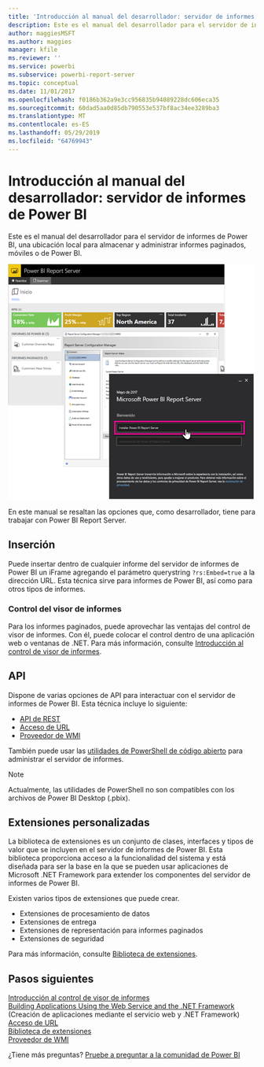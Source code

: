 ```yaml
---
title: 'Introducción al manual del desarrollador: servidor de informes de Power BI'
description: Este es el manual del desarrollador para el servidor de informes de Power BI, una ubicación local para almacenar y administrar informes paginados, móviles o de Power BI.
author: maggiesMSFT
ms.author: maggies
manager: kfile
ms.reviewer: ''
ms.service: powerbi
ms.subservice: powerbi-report-server
ms.topic: conceptual
ms.date: 11/01/2017
ms.openlocfilehash: f0186b362a9e3cc956835b94089228dc606eca35
ms.sourcegitcommit: 60dad5aa0d85db790553e537bf8ac34ee3289ba3
ms.translationtype: MT
ms.contentlocale: es-ES
ms.lasthandoff: 05/29/2019
ms.locfileid: "64769943"
---
```

# <a name="developer-handbook-overview-power-bi-report-server"></a>Introducción al manual del desarrollador: servidor de informes de Power BI

Este es el manual del desarrollador para el servidor de informes de Power BI, una ubicación local para almacenar y administrar informes paginados, móviles o de Power BI.

![Manual del administrador](media/developer-handbook-overview/admin-handbook.png)

En este manual se resaltan las opciones que, como desarrollador, tiene para trabajar con Power BI Report Server.

## <a name="embedding"></a>Inserción

Puede insertar dentro de cualquier informe del servidor de informes de Power BI un iFrame agregando el parámetro querystring `?rs:Embed=true` a la dirección URL. Esta técnica sirve para informes de Power BI, así como para otros tipos de informes.

### <a name="report-viewer-control"></a>Control del visor de informes

Para los informes paginados, puede aprovechar las ventajas del control de visor de informes. Con él, puede colocar el control dentro de una aplicación web o ventanas de .NET. Para más información, consulte [Introducción al control de visor de informes](https://docs.microsoft.com/sql/reporting-services/application-integration/integrating-reporting-services-using-reportviewer-controls-get-started).

## <a name="apis"></a>API

Dispone de varias opciones de API para interactuar con el servidor de informes de Power BI. Esta técnica incluye lo siguiente:

* [API de REST](rest-api.md)
* [Acceso de URL](https://docs.microsoft.com/sql/reporting-services/url-access-ssrs)
* [Proveedor de WMI](https://docs.microsoft.com/sql/reporting-services/wmi-provider-library-reference/reporting-services-wmi-provider-library-reference-ssrs)

También puede usar las [utilidades de PowerShell de código abierto](https://github.com/Microsoft/ReportingServicesTools) para administrar el servidor de informes.

> [!NOTE]
> Actualmente, las utilidades de PowerShell no son compatibles con los archivos de Power BI Desktop (.pbix).

## <a name="custom-extensions"></a>Extensiones personalizadas

La biblioteca de extensiones es un conjunto de clases, interfaces y tipos de valor que se incluyen en el servidor de informes de Power BI. Esta biblioteca proporciona acceso a la funcionalidad del sistema y está diseñada para ser la base en la que se pueden usar aplicaciones de Microsoft .NET Framework para extender los componentes del servidor de informes de Power BI.

Existen varios tipos de extensiones que puede crear.

* Extensiones de procesamiento de datos
* Extensiones de entrega
* Extensiones de representación para informes paginados
* Extensiones de seguridad

Para más información, consulte [Biblioteca de extensiones](https://docs.microsoft.com/sql/reporting-services/extensions/reporting-services-extension-library).

## <a name="next-steps"></a>Pasos siguientes

[Introducción al control de visor de informes](https://docs.microsoft.com/sql/reporting-services/application-integration/integrating-reporting-services-using-reportviewer-controls-get-started)  
[Building Applications Using the Web Service and the .NET Framework](https://docs.microsoft.com/sql/reporting-services/report-server-web-service/net-framework/building-applications-using-the-web-service-and-the-net-framework) (Creación de aplicaciones mediante el servicio web y .NET Framework)  
[Acceso de URL](https://docs.microsoft.com/sql/reporting-services/url-access-ssrs)  
[Biblioteca de extensiones](https://docs.microsoft.com/sql/reporting-services/extensions/reporting-services-extension-library)  
[Proveedor de WMI](https://docs.microsoft.com/sql/reporting-services/wmi-provider-library-reference/reporting-services-wmi-provider-library-reference-ssrs)

¿Tiene más preguntas? [Pruebe a preguntar a la comunidad de Power BI](https://community.powerbi.com/)